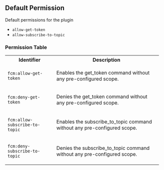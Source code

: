 ## Default Permission

Default permissions for the plugin

- `allow-get-token`
- `allow-subscribe-to-topic`

### Permission Table 

<table>
<tr>
<th>Identifier</th>
<th>Description</th>
</tr>


<tr>
<td>

`fcm:allow-get-token`

</td>
<td>

Enables the get_token command without any pre-configured scope.

</td>
</tr>

<tr>
<td>

`fcm:deny-get-token`

</td>
<td>

Denies the get_token command without any pre-configured scope.

</td>
</tr>

<tr>
<td>

`fcm:allow-subscribe-to-topic`

</td>
<td>

Enables the subscribe_to_topic command without any pre-configured scope.

</td>
</tr>

<tr>
<td>

`fcm:deny-subscribe-to-topic`

</td>
<td>

Denies the subscribe_to_topic command without any pre-configured scope.

</td>
</tr>
</table>
